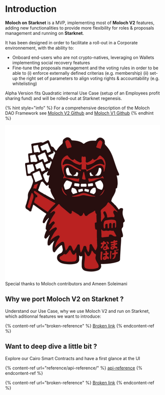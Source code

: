 # Introduction

**Moloch on Starknet** is a MVP, implementing most of **Moloch V2** features, adding new functionalities to provide more flexibility for roles & proposals management and running on **Starknet**.

It has been designed in order to facilitate a roll-out in a Corporate environnement, with the ability to:

* Onboard end-users who are not crypto-natives, leveraging on Wallets implementing social recovery features
* Fine-tune the proposals management and the voting rules in order to be able to (i) enforce externally defined criterias (e.g. membership) (ii) set-up the right set of parameters to align voting rights & accountability (e.g. whitelisting)

Alpha Version fits Quadratic internal Use Case (setup of an Employees profit sharing fund) and will be rolled-out at Starknet regenesis.&#x20;

{% hint style="info" %}
For a comprehensive description of the Moloch DAO Framework see [Moloch V2 Github](https://github.com/MolochVentures/moloch) and [Moloch V1 Github](https://github.com/MolochVentures/moloch/tree/minimal-revenue/v1\_contracts)
{% endhint %}

<img src=".gitbook/assets/moloch1.jpg" alt="" data-size="line">Special thanks to Moloch contributors and Ameen Soleimani

## Why we port Moloch V2 on Starknet ?

Understand our Use Case, why we use Moloch V2 and run on Starknet, which aditionnal features we want to introduce:

{% content-ref url="broken-reference" %}
[Broken link](broken-reference)
{% endcontent-ref %}

## Want to deep dive a little bit ?

Explore our Cairo Smart Contracts and have a first glance at the UI

{% content-ref url="reference/api-reference/" %}
[api-reference](reference/api-reference/)
{% endcontent-ref %}

{% content-ref url="broken-reference" %}
[Broken link](broken-reference)
{% endcontent-ref %}
